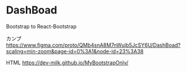 # DashBoad
Bootstrap to React-Bootstrap

カンプ
 https://www.figma.com/proto/QMb4snA8M7nWujb5JcSY6U/DashBoad?scaling=min-zoom&page-id=0%3A1&node-id=23%3A38

HTML
 https://dev-milk.github.io/MyBootstrapOnly/
